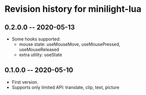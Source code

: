 # Revision history for minilight-lua

## 0.2.0.0 -- 2020-05-13

* Some hooks supported:
  * mouse state: useMouseMove, useMousePressed, useMouseReleased
  * extra utility: useState

## 0.1.0.0 -- 2020-05-10

* First version.
* Supports only limited API: translate, clip, text, picture
